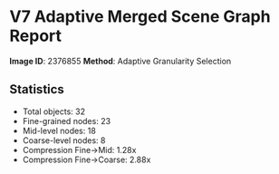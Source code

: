 # V7 Adaptive Merged Scene Graph Report

**Image ID**: 2376855
**Method**: Adaptive Granularity Selection

## Statistics

- Total objects: 32
- Fine-grained nodes: 23
- Mid-level nodes: 18
- Coarse-level nodes: 8
- Compression Fine→Mid: 1.28x
- Compression Fine→Coarse: 2.88x
